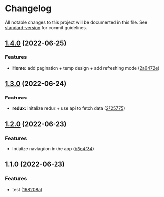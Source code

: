 # Changelog

All notable changes to this project will be documented in this file. See [standard-version](https://github.com/conventional-changelog/standard-version) for commit guidelines.

## [1.4.0](https://github.com/mahmoudadel2231/news-app/compare/v1.3.0...v1.4.0) (2022-06-25)


### Features

* **Home:** add pagination + temp design + add refreshing mode ([2a6472e](https://github.com/mahmoudadel2231/news-app/commit/2a6472ef53a6f7724a43baaed9e6bd40df2da897))

## [1.3.0](https://github.com/mahmoudadel2231/news-app/compare/v1.2.0...v1.3.0) (2022-06-24)


### Features

* **redux:** initalize redux + use api to fetch data ([2725775](https://github.com/mahmoudadel2231/news-app/commit/272577583a95c04d3628fa0648be4823c4ad362f))

## [1.2.0](https://github.com/mahmoudadel2231/news-app/compare/v1.1.0...v1.2.0) (2022-06-23)


### Features

* intialize naviagtion in the app ([b5e4f34](https://github.com/mahmoudadel2231/news-app/commit/b5e4f3425d213f22d94b631c9f5ea2fc8da70660))

## 1.1.0 (2022-06-23)


### Features

* test ([168208a](https://github.com/mahmoudadel2231/news-app/commit/168208abf1a9c59005aefc95f6f032a37cda4832))
